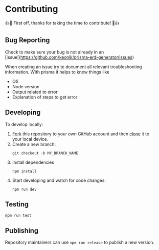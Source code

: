 # Contributing 

:+1::tada: First off, thanks for taking the time to contribute! :tada::+1:

## Bug Reporting

Check to make sure your bug is not already in an [issue[(https://github.com/keonik/prisma-erd-generator/issues)

When creating an issue try to document all relevant troubleshooting information. With prisma it helps to know things like
- OS
- Node version
- Output related to error
- Explanation of steps to get error

## Developing
To develop locally:

1. [Fork](https://help.github.com/articles/fork-a-repo/) this repository to your
   own GitHub account and then
   [clone](https://help.github.com/articles/cloning-a-repository/) it to your
   local device.
2. Create a new branch:
   ```
   git checkout -b MY_BRANCH_NAME
   ```
3. Install dependencies
   ```
   npm install
   ```
4. Start developing and watch for code changes:
   ```
   npm run dev
   ```

## Testing

```
npm run test
```

## Publishing

Repository maintainers can use `npm run release` to publish a new version.
